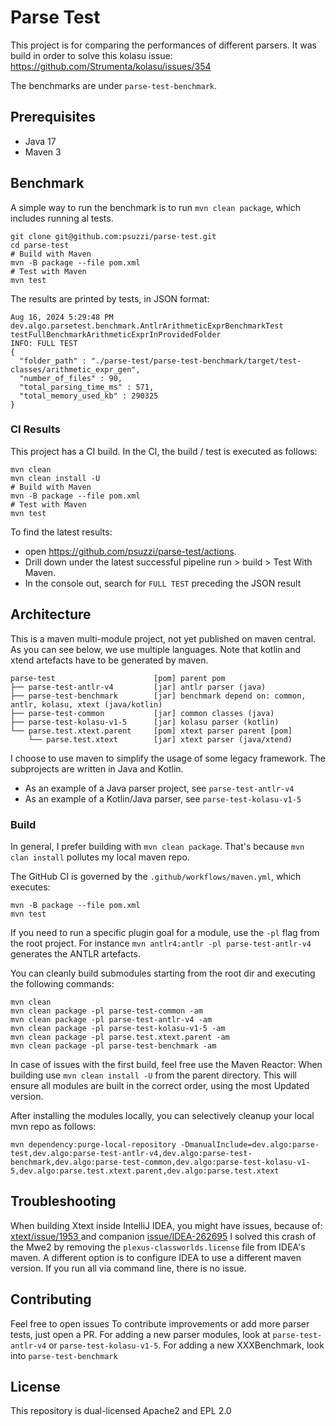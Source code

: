 # Parse Test

This project is for comparing the performances of different parsers.
It was build in order to solve this kolasu issue: https://github.com/Strumenta/kolasu/issues/354

The benchmarks are under `parse-test-benchmark`.

## Prerequisites
- Java 17
- Maven 3

## Benchmark

A simple way to run the benchmark is to run `mvn clean package`, which includes running al tests.

```
git clone git@github.com:psuzzi/parse-test.git
cd parse-test
# Build with Maven
mvn -B package --file pom.xml
# Test with Maven
mvn test
```

The results are printed by tests, in JSON format:

```
Aug 16, 2024 5:29:48 PM dev.algo.parsetest.benchmark.AntlrArithmeticExprBenchmarkTest testFullBenchmarkArithmeticExprInProvidedFolder
INFO: FULL TEST
{
  "folder_path" : "./parse-test/parse-test-benchmark/target/test-classes/arithmetic_expr_gen",
  "number_of_files" : 90,
  "total_parsing_time_ms" : 571,
  "total_memory_used_kb" : 290325
}
```

### CI Results

This project has a CI build.
In the CI, the build / test is executed as follows:

```
mvn clean
mvn clean install -U
# Build with Maven
mvn -B package --file pom.xml
# Test with Maven
mvn test
```

To find the latest results:
- open https://github.com/psuzzi/parse-test/actions.
- Drill down under the latest successful pipeline run > build > Test With Maven.
- In the console out, search for `FULL TEST` preceding the JSON result

## Architecture

This is a maven multi-module project, not yet published on maven central.
As you can see below, we use multiple languages.
Note that kotlin and xtend artefacts have to be generated by maven.

```
parse-test                      [pom] parent pom
├── parse-test-antlr-v4         [jar] antlr parser (java)
├── parse-test-benchmark        [jar] benchmark depend on: common, antlr, kolasu, xtext (java/kotlin)
├── parse-test-common           [jar] common classes (java)
├── parse-test-kolasu-v1-5      [jar] kolasu parser (kotlin)
└── parse.test.xtext.parent     [pom] xtext parser parent [pom]
    └── parse.test.xtext        [jar] xtext parser (java/xtend)
```

I choose to use maven to simplify the usage of some legacy framework.
The subprojects are written in Java and Kotlin.
- As an example of a Java parser project, see `parse-test-antlr-v4`
- As an example of a Kotlin/Java parser, see `parse-test-kolasu-v1-5`

### Build

In general, I prefer building with `mvn clean package`.
That's because `mvn clan install` pollutes my local maven repo.

The GitHub CI is governed by the `.github/workflows/maven.yml`, which executes:
```
mvn -B package --file pom.xml
mvn test
```

If you need to run a specific plugin goal for a module, use the `-pl` flag from the root project.
For instance `mvn antlr4:antlr -pl parse-test-antlr-v4` generates the ANTLR artefacts.

You can cleanly build submodules starting from the root dir and executing the following commands:

```
mvn clean
mvn clean package -pl parse-test-common -am
mvn clean package -pl parse-test-antlr-v4 -am
mvn clean package -pl parse-test-kolasu-v1-5 -am
mvn clean package -pl parse.test.xtext.parent -am
mvn clean package -pl parse-test-benchmark -am
```

In case of issues with the first build, feel free use the Maven Reactor:
When building use `mvn clean install -U` from the parent directory.
This will ensure all modules are built in the correct order, using the most Updated version.

After installing the modules locally, you can selectively cleanup your local mvn repo as follows:

```
mvn dependency:purge-local-repository -DmanualInclude=dev.algo:parse-test,dev.algo:parse-test-antlr-v4,dev.algo:parse-test-benchmark,dev.algo:parse-test-common,dev.algo:parse-test-kolasu-v1-5,dev.algo:parse.test.xtext.parent,dev.algo:parse.test.xtext
```

## Troubleshooting

When building Xtext inside IntelliJ IDEA, you might have issues, because of:  [xtext/issue/1953 ](https://github.com/eclipse/xtext/issues/1953)and companion [issue/IDEA-262695](https://youtrack.jetbrains.com/issue/IDEA-262695)
I solved this crash of the Mwe2 by removing the `plexus-classworlds.license` file from IDEA's maven.
A different option is to configure IDEA to use a different maven version.
If you run all via command line, there is no issue.


## Contributing

Feel free to open issues
To contribute improvements or add more parser tests, just open a PR.
For adding a new parser modules, look at `parse-test-antlr-v4` or `parse-test-kolasu-v1-5`.
For adding a new XXXBenchmark, look into `parse-test-benchmark`

## License

This repository is dual-licensed Apache2 and EPL 2.0
